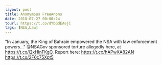 ```yaml
---
layout: post
title: Anonymous FreeAnons
date: 2018-07-27 00:00:24
tourl: https://t.co/dYbGdEAejC
tags: [NSA,Law]
---
```

"In January, the King of Bahrain empowered the NSA with law enforcement powers..." @NSAGov sponsored torture allegedly here, at https://t.co/l2xHlnFKgQ. 
Report here: https://t.co/hAPwXA82AN https://t.co/2F6c75Xpt5